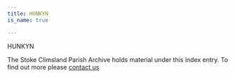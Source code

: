 ```yaml
---
title: HUNKYN
is_name: true

---
```


HUNKYN


The Stoke Climsland Parish Archive holds material under this index entry. To find out more please [contact us](/contact/)
